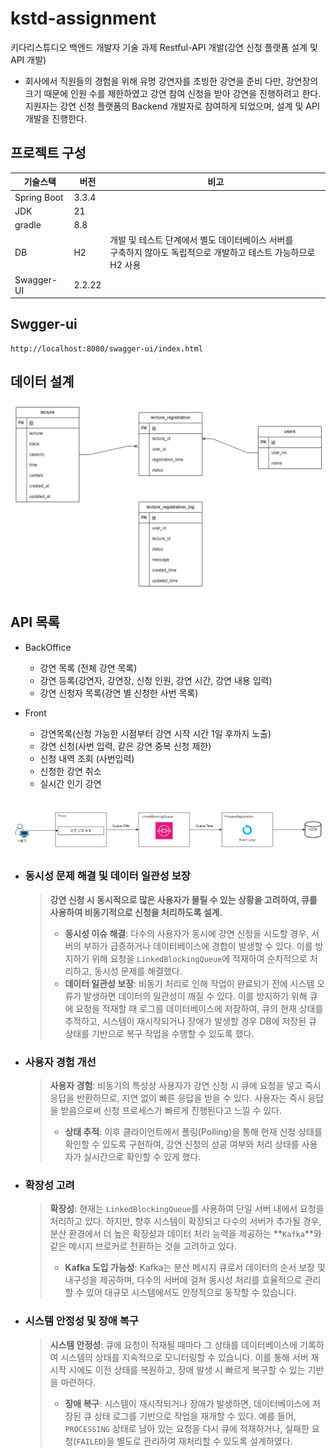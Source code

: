 # kstd-assignment

키다리스튜디오 백엔드 개발자 기술 과제 Restful-API 개발(강연 신청 플랫폼 설계 및 API 개발)

- 회사에서 직원들의 경험을 위해 유명 강연자를 초빙한 강연을 준비
  다만, 강연장의 크기 때문에 인원 수를 제한하였고 강연 참여 신청을 받아 강연을 진행하려고 한다.
  지원자는 강연 신청 플랫폼의 Backend 개발자로 참여하게 되었으며, 설계 및 API 개발을 진행한다.

## 프로젝트 구성

| 기술스택    | 버전   | 비고                                                         |
| ----------- | ------ | ------------------------------------------------------------ |
| Spring Boot | 3.3.4  |                                                              |
| JDK         | 21     |                                                              |
| gradle      | 8.8    |                                                              |
| DB          | H2     | 개발 및 테스트 단계에서 별도 데이터베이스 서버를 <br />구축하지 않아도 독립적으로 개발하고 테스트 가능하므로 H2 사용 |
| Swagger-UI  | 2.2.22 |                                                              |

## Swgger-ui 

```http
http://localhost:8080/swagger-ui/index.html
```

## 데이터 설계

![erd](erd.png)

## API 목록

- BackOffice

  - 강연 목록 (전체 강연 목록)
  - 강연 등록(강연자, 강연장, 신청 인원, 강연 시간, 강연 내용 입력)
  - 강연 신청자 목록(강연 별 신청한 사번 목록)

- Front

  - 강연목록(신청 가능한 시점부터 강연 시작 시간 1일 후까지 노출)
  - 강연 신청(사번 입력, 같은 강연 중복 신청 제한)
  - 신청 내역 조회 (사번입력)
  - 신청한 강연 취소
  - 실시간 인기 강연

## 

![queue](queue.png)

- ### 동시성 문제 해결 및 데이터 일관성 보장

  > **강연 신청 시 동시적으로 많은 사용자가 몰릴 수 있는 상황을 고려하여, 큐를 사용하여 비동기적으로 신청을 처리하도록 설계.**
  >
  > - **동시성 이슈 해결**: 다수의 사용자가 동시에 강연 신청을 시도할 경우, 서버의 부하가 급증하거나 데이터베이스에 경합이 발생할 수 있다. 
  >   이를 방지하기 위해 요청을 `LinkedBlockingQueue`에 적재하여 순차적으로 처리하고, 동시성 문제를 해결했다.
  > - **데이터 일관성 보장**: 비동기 처리로 인해 작업이 완료되기 전에 시스템 오류가 발생하면 데이터의 일관성이 깨질 수 있다. 이를 방지하기 위해 큐에 요청을 적재할 때 로그를 데이터베이스에 저장하여, 큐의 현재 상태를 추적하고, 시스템이 재시작되거나 장애가 발생할 경우 DB에 저장된 큐 상태를 기반으로 복구 작업을 수행할 수 있도록 했다.

- ### 사용자 경험 개선

  > **사용자 경험**: 비동기의 특성상 사용자가 강연 신청 시 큐에 요청을 넣고 즉시 응답을 반환하므로, 지연 없이 빠른 응답을 받을 수 있다. 사용자는 즉시 응답을 받음으로써 신청 프로세스가 빠르게 진행된다고 느낄 수 있다.
  >
  > - **상태 추적**: 이후 클라이언트에서 폴링(Polling)을 통해 현재 신청 상태를 확인할 수 있도록 구현하여, 강연 신청의 성공 여부와 처리 상태를 사용자가 실시간으로 확인할 수 있게 했다.

- ### 확장성 고려

  > **확장성**: 현재는 `LinkedBlockingQueue`를 사용하여 단일 서버 내에서 요청을 처리하고 있다. 하지만, 향후 시스템이 확장되고 다수의 서버가 추가될 경우, 분산 환경에서 더 높은 확장성과 데이터 처리 능력을 제공하는 **`Kafka`**와 같은 메시지 브로커로 전환하는 것을 고려하고 있다.
  >
  > - **Kafka 도입 가능성**: Kafka는 분산 메시지 큐로서 데이터의 순서 보장 및 내구성을 제공하며, 다수의 서버에 걸쳐 동시성 처리를 효율적으로 관리할 수 있어 대규모 시스템에서도 안정적으로 동작할 수 있습니다.

- ### 시스템 안정성 및 장애 복구

  > **시스템 안정성**: 큐에 요청이 적재될 때마다 그 상태를 데이터베이스에 기록하여 시스템의 상태를 지속적으로 모니터링할 수 있습니다. 이를 통해 서버 재시작 시에도 이전 상태를 복원하고, 장애 발생 시 빠르게 복구할 수 있는 기반을 마련하다.
  >
  > - **장애 복구**: 시스템이 재시작되거나 장애가 발생하면, 데이터베이스에 저장된 큐 상태 로그를 기반으로 작업을 재개할 수 있다. 
  >   예를 들어, `PROCESSING` 상태로 남아 있는 요청을 다시 큐에 적재하거나, 실패한 요청(`FAILED`)을 별도로 관리하여 재처리할 수 있도록 설계하였다.
